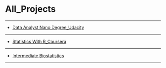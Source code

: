 # All_Projects

***

- [Data Analyst Nano Degree_Udacity](https://github.com/Yousuf28/udacity_data_analyst_nano_degree)

***

- [Statistics With R_Coursera](https://github.com/Yousuf28/Statistics_with_R_Coursera)

***

- [Intermediate Biostatistics](https://github.com/Yousuf28/Intermediate_Biostatistics_Project)

***

